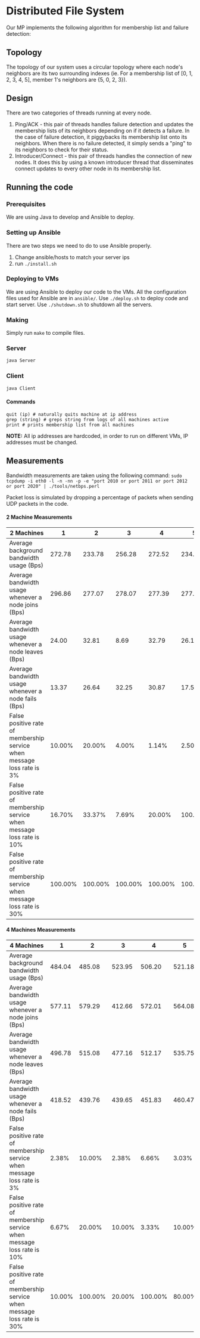 # Distributed File System

Our MP implements the following algorithm for membership list and failure
detection:

## Topology

The topology of our system uses a circular topology where each node's neighbors
are its two surrounding indexes (ie. For a membership list of [0, 1, 2, 3, 4,
5], member 1's neighbors are {5, 0, 2, 3}).

## Design

There are two categories of threads running at every node. 
1) Ping/ACK - this pair of threads handles failure detection and updates the
membership lists of its neighbors depending on if it detects a failure. In the
case of failure detection, it piggybacks its membership list onto its neighbors.
When there is no failure detected, it simply sends a "ping" to its neighbors to
check for their status.
2) Introducer/Connect - this pair of threads handles the connection of new
nodes. It does this by using a known introducer thread that disseminates connect
updates to every other node in its membership list.

## Running the code

### Prerequisites
We are using Java to develop and Ansible to deploy.

### Setting up Ansible 
There are two steps we need to do to use Ansible properly.
1. Change ansible/hosts to match your server ips
2. run ```./install.sh```

### Deploying to VMs
We are using Ansible to deploy our code to the VMs. All the configuration files
used for Ansible are in ```ansible/```. Use ```./deploy.sh``` to deploy code and
start server. Use ```./shutdown.sh``` to shutdown all the servers.

### Making
Simply run ```make``` to compile files.

### Server
```java
java Server
```

### Client
```java
java Client
```
#### Commands
```
quit (ip) # naturally quits machine at ip address
grep (string) # greps string from logs of all machines active
print # prints membership list from all machines
```

**NOTE:** 
All ip addresses are hardcoded, in order to run on different VMs, IP addresses must be changed.

## Measurements

Bandwidth measurements are taken using the following command:
```sudo tcpdump -i eth0 -l -n -nn -p -e "port 2010 or port 2011 or port 2012 or port 2020" | ./tools/netbps.perl```

Packet loss is simulated by dropping a percentage of packets when sending UDP
packets in the code.

#### 2 Machine Measurements

| 2 Machines                                                              | 1       | 2       | 3       | 4       | 5       | Average | Stdev         |
|-------------------------------------------------------------------------|---------|---------|---------|---------|---------|---------|---------------|
| Average background bandwidth usage (Bps)                                | 272.78  | 233.78  | 256.28  | 272.52  | 234.06  | 253.88  | 19.41173563   |
| Average bandwidth usage whenever a node joins (Bps)                     | 296.86  | 277.07  | 278.07  | 277.39  | 277.65  | 281.41  | 8.645687943   |
| Average bandwidth usage whenever a node leaves (Bps)                    | 24.00   | 32.81   | 8.69    | 32.79   | 26.15   | 24.89   | 9.873652819   |
| Average bandwidth usage whenever a node fails (Bps)                     | 13.37   | 26.64   | 32.25   | 30.87   | 17.51   | 24.13   | 8.325624301   |
| False positive rate of membership service when message loss rate is 3%  | 10.00%  | 20.00%  | 4.00%   | 1.14%   | 2.50%   | 7.53%   | 0.07749948335 |
| False positive rate of membership service when message loss rate is 10% | 16.70%  | 33.37%  | 7.69%   | 20.00%  | 100.00% | 35.55%  | 0.3718823564  |
| False positive rate of membership service when message loss rate is 30% | 100.00% | 100.00% | 100.00% | 100.00% | 100.00% | 100.00% | 0             |

#### 4 Machines Measurements
| 4 Machines                                                              | 1      | 2       | 3      | 4       | 5      | Average | Stdev       | 
|-------------------------------------------------------------------------|--------|---------|--------|---------|--------|---------|-------------| 
| Average background bandwidth usage (Bps)                                | 484.04 | 485.08  | 523.95 | 506.20  | 521.18 | 504.09  | 19.06778959 | 
| Average bandwidth usage whenever a node joins (Bps)                     | 577.11 | 579.29  | 412.66 | 572.01  | 564.08 | 541.03  | 71.9991559  | 
| Average bandwidth usage whenever a node leaves (Bps)                    | 496.78 | 515.08  | 477.16 | 512.17  | 535.75 | 507.39  | 21.86720764 | 
| Average bandwidth usage whenever a node fails (Bps)                     | 418.52 | 439.76  | 439.65 | 451.83  | 460.47 | 442.05  | 15.80830257 | 
| False positive rate of membership service when message loss rate is 3%  | 2.38%  | 10.00%  | 2.38%  | 6.66%   | 3.03%  | 4.89%   | 3.37%       | 
| False positive rate of membership service when message loss rate is 10% | 6.67%  | 20.00%  | 10.00% | 3.33%   | 10.00% | 10.00%  | 6.24%       | 
| False positive rate of membership service when message loss rate is 30% | 10.00% | 100.00% | 20.00% | 100.00% | 80.00% | 62.00%  | 43.82%      | 
